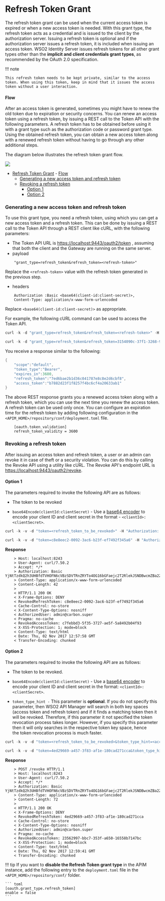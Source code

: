 # Refresh Token Grant

The refresh token grant can be used when the current access token is expired or when a new access token is needed. With this grant type, the refresh token acts as a credential and is issued to the client by the authorization server. Issuing a refresh token is optional and if the authorization server issues a refresh token, it is included when issuing an access token. WSO2 Identity Server issues refresh tokens for all other grant types other than the **implicit and client credentials grant types**, as recommended by the OAuth 2.0 specification.

!!! note
    
    This refresh token needs to be kept private, similar to the access token. When using this token, keep in mind that it issues the access token without a user interaction.

#### Flow

After an access token is generated, sometimes you might have to renew the old token due to expiration or security concerns. You can renew an access token using a refresh token, by issuing a REST call to the Token API with the following parameters.
A refresh token has to be obtained before using it with a grant type such as the authorization code or password grant type. Using the obtained refresh token, you can obtain a new access token along with a renewed refresh token without having to go through any other additional steps.

The diagram below illustrates the refresh token grant flow.

![]({{base_path}}/assets/img/learn/oauth-refresh-token-diagram.png)

- [Refresh Token Grant](#refresh-token-grant)
      - [Flow](#flow)
    - [Generating a new access token and refresh token](#generating-a-new-access-token-and-refresh-token)
    - [Revoking a refresh token](#revoking-a-refresh-token)
      - [Option 1](#option-1)
      - [Option 2](#option-2)

### Generating a new access token and refresh token

To use this grant type, you need a refresh token, using which you can get a new access token and a refresh token. This can be done by issuing a REST call to the Token API through a REST client like cURL, with the following parameters:

-   The Token API URL is [https://localhost:9443/oauth2/token](https://localhost:9443/oauth2/login) , assuming that both the client and the Gateway are running on the same server.
-   payload 
```
    "grant_type=refresh_token&refresh_token=<refresh-token>"
``` 
Replace the `<refresh-token>` value with the refresh token generated in the previous step.
-   headers 
```
    Authorization :Basic <base64(client-id:client-secret)>, 
    Content-Type: application/x-www-form-urlencoded
``` 
Replace `<base64(client-id:client-secret)>` as appropriate.

For example, the following cURL command can be used to access the Token API.

``` java tab="Format"
curl -k -d "grant_type=refresh_token&refresh_token=<refresh-token>" -H "Authorization: Basic SVpzSWk2SERiQjVlOFZLZFpBblVpX2ZaM2Y4YTpHbTBiSjZvV1Y4ZkM1T1FMTGxDNmpzbEFDVzhh" -H "Content-Type: application/x-www-form-urlencoded" https://localhost:9443/oauth2/token
```

``` java tab="Example"
curl -k -d "grant_type=refresh_token&refresh_token=3154090c-37f1-3268-90f9-8bd84daf135c" -H "Authorization: Basic UXk3RUZfVEtMbEVLWTlVRFpiWHVscVA4ZVVBYTpKSWN3VTlIX1hGUFdTcW1RQmllZ3lJUzRKazhh" -H "Content-Type: application/x-www-form-urlencoded" https://localhost:9443/oauth2/token
```

You receive a response similar to the following:

``` java
{
    "scope":"default",
    "token_type":"Bearer",
    "expires_in":3600,
    "refresh_token":"7ed6bae2b1d36c041787e8c8e2d6cbf8",
    "access_token":"b7882d23f1f8257f4bc6cf4a20633ab1"
}
```

The above REST response grants you a renewed access token along with a refresh token, which you can use the next time you renew the access token. A refresh token can be used only once. You can configure an expiration time for the refresh token by adding following configuration in the `<APIM_HOME>/repository/conf/deployment.toml` file.

```
    [oauth.token_validation]
    refresh_token_validity = 3600
```

### Revoking a refresh token

After issuing an access token and refresh token, a user or an admin can revoke it in case of theft or a security violation. You can do this by calling the Revoke API using a utility like cURL. The Revoke API's endpoint URL is <https://localhost:9443/oauth2/revoke>.

#### Option 1

The parameters required to invoke the following API are as follows:

- The token to be revoked

- <code>base64Encode(clientId:clientSecret)</code> - Use a [base64 encoder](https://www.base64encode.org/) to encode your client ID and client secret in the format - `<clientId>:<clientSecret>`.

``` java tab="Format"
curl -k -v -d "token=<refresh_token_to_be_revoked>" -H "Authorization: Basic <base64Encode(clientId:clientSecret)>" -H "Content-Type: application/x-www-form-urlencoded" https://localhost:9443/oauth2/revoke
```

``` java tab="Example"
curl -k -v -d "token=c8e8eec2-0092-3ac6-b23f-ef7492f345a6" -H "Authorization: Basic OVRRNVJLZWFhVGZGeUpRSkRzam9aZmp4UkhjYTpDZnJ3ZXRual9ZOTdSSzFTZWlWQWx1aXdVVmth" -H "Content-Type: application/x-www-form-urlencoded" https://localhost:9443/oauth2/revoke
```

**Response**

```
    > Host: localhost:8243
    > User-Agent: curl/7.50.2
    > Accept: */*
    > Authorization: Basic YjNtTzdkQ2h3UHBfdTVHOFN6cVBzSDVTRnZRYTo4OG16bGFaejc2T2RlekJSNDBwcmZBa2ZNUjBh
    > Content-Type: application/x-www-form-urlencoded
    > Content-Length: 42
    > 
    < HTTP/1.1 200 OK
    < X-Frame-Options: DENY
    < RevokedRefreshToken: c8e8eec2-0092-3ac6-b23f-ef7492f345a6
    < Cache-Control: no-store
    < X-Content-Type-Options: nosniff
    < AuthorizedUser: admin@carbon.super
    < Pragma: no-cache
    < RevokedAccessToken: c7febbd3-5f35-3727-ae5f-5a8492b04f93
    < X-XSS-Protection: 1; mode=block
    < Content-Type: text/html
    < Date: Thu, 02 Nov 2017 12:57:58 GMT
    < Transfer-Encoding: chunked
```

#### Option 2

The parameters required to invoke the following API are as follows:

- The token to be revoked.

- `base64Encode(clientId:clientSecret)` - Use a [base64 encoder](https://www.base64encode.org) to encode your client ID and client secret in the format: `<clientId>:<clientSecret>`.

- `token_type_hint -` This parameter is **optional**. If you do not specify this parameter, then WSO2 API Manager will search in both key spaces (access token and refresh token) and if it finds a matching token then it will be revoked. Therefore, if this parameter it not specified the token revocation process takes longer. However, if you specify this parameter then it will only searches in the respective token key space, hence the token revocation process is much faster.

``` java tab="Format"
curl -k -v -d "token=<refresh_token_to_be_revoked>&token_type_hint=<access_token_or_refresh_token>" -H "Authorization: Basic <base64 encoded (clientId:clientSecret)>" -H Content-Type: application/x-www-form-urlencoded https://localhost:9443/oauth2/revoke
```

``` java tab="Example"
curl -k -v -d "token=4ed29669-a457-3f83-af1e-180cad271cca&token_type_hint=refresh_token" -H "Authorization: Basic OVRRNVJLZWFhVGZGeUpRSkRzam9aZmp4UkhjYTpDZnJ3ZXRual9ZOTdSSzFTZWlWQWx1aXdVVmth" -H "Content-Type: application/x-www-form-urlencoded" https://localhost:9443/oauth2/revoke
```

**Response**

```
    > POST /revoke HTTP/1.1
    > Host: localhost:8243
    > User-Agent: curl/7.50.2
    > Accept: */*
    > Authorization: Basic YjNtTzdkQ2h3UHBfdTVHOFN6cVBzSDVTRnZRYTo4OG16bGFaejc2T2RlekJSNDBwcmZBa2ZNUjBh
    > Content-Type: application/x-www-form-urlencoded
    > Content-Length: 72
    > 
    < HTTP/1.1 200 OK
    < X-Frame-Options: DENY
    < RevokedRefreshToken: 4ed29669-a457-3f83-af1e-180cad271cca
    < Cache-Control: no-store
    < X-Content-Type-Options: nosniff
    < AuthorizedUser: admin@carbon.super
    < Pragma: no-cache
    < RevokedAccessToken: 23562997-bbc7-353f-a650-16558b7147bc
    < X-XSS-Protection: 1; mode=block
    < Content-Type: text/html
    < Date: Thu, 02 Nov 2017 12:59:41 GMT
    < Transfer-Encoding: chunked
```

!!! tip
    If you want to **disable the Refresh Token grant type** in the APIM instance, add the following entry to the `deployment.toml` file in the `<APIM_HOME>/repository/conf/` folder.

    ``` toml
    [oauth.grant_type.refresh_token]
    enable = false
    ```
